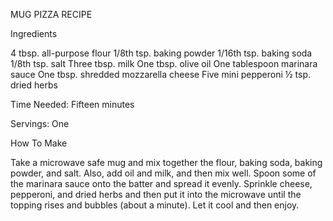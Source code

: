 MUG PIZZA RECIPE

Ingredients

4 tbsp. all-purpose flour
1/8th tsp. baking powder
1/16th tsp. baking soda
1/8th tsp. salt
Three tbsp. milk
One tbsp. olive oil
One tablespoon marinara sauce
One tbsp. shredded mozzarella cheese
Five mini pepperoni
½ tsp. dried herbs

Time Needed: Fifteen minutes

Servings: One

How To Make

Take a microwave safe mug and mix together the flour, baking soda, baking powder, and salt.
Also, add oil and milk, and then mix well.
Spoon some of the marinara sauce onto the batter and spread it evenly.
Sprinkle cheese, pepperoni, and dried herbs and then put it into the microwave until the topping rises and bubbles (about a minute).
Let it cool and then enjoy.
